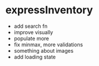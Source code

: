 # expressInventory

-   add search fn
-   improve visually
-   populate more
-   fix minmax, more validations
-   something about images
-   add loading state
